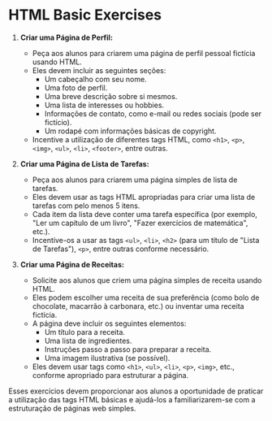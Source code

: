 # HTML Basic Exercises

1. **Criar uma Página de Perfil:**
   - Peça aos alunos para criarem uma página de perfil pessoal fictícia usando HTML.
   - Eles devem incluir as seguintes seções:
     - Um cabeçalho com seu nome.
     - Uma foto de perfil.
     - Uma breve descrição sobre si mesmos.
     - Uma lista de interesses ou hobbies.
     - Informações de contato, como e-mail ou redes sociais (pode ser fictício).
     - Um rodapé com informações básicas de copyright.
   - Incentive a utilização de diferentes tags HTML, como `<h1>`, `<p>`, `<img>`, `<ul>`, `<li>`, `<footer>`, entre outras.

2. **Criar uma Página de Lista de Tarefas:**
   - Peça aos alunos para criarem uma página simples de lista de tarefas.
   - Eles devem usar as tags HTML apropriadas para criar uma lista de tarefas com pelo menos 5 itens.
   - Cada item da lista deve conter uma tarefa específica (por exemplo, "Ler um capítulo de um livro", "Fazer exercícios de matemática", etc.).
   - Incentive-os a usar as tags `<ul>`, `<li>`, `<h2>` (para um título de "Lista de Tarefas"), `<p>`, entre outras conforme necessário.

3. **Criar uma Página de Receitas:**
   - Solicite aos alunos que criem uma página simples de receita usando HTML.
   - Eles podem escolher uma receita de sua preferência (como bolo de chocolate, macarrão à carbonara, etc.) ou inventar uma receita fictícia.
   - A página deve incluir os seguintes elementos:
     - Um título para a receita.
     - Uma lista de ingredientes.
     - Instruções passo a passo para preparar a receita.
     - Uma imagem ilustrativa (se possível).
   - Eles devem usar tags como `<h1>`, `<ul>`, `<li>`, `<p>`, `<img>`, etc., conforme apropriado para estruturar a página.

Esses exercícios devem proporcionar aos alunos a oportunidade de praticar a utilização das tags HTML básicas e ajudá-los a familiarizarem-se com a estruturação de páginas web simples.